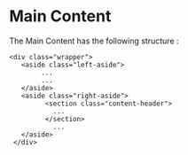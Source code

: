 # Main Content

The Main Content has the following structure :

```text
<div class="wrapper">
   <aside class="left-aside">
        ...
        ...
   </aside>
   <aside class="right-aside">
         <section class="content-header">
           ...
         </section>
           ...
   </aside>
 </div>
```

